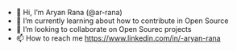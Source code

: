 - 👋 Hi, I’m Aryan Rana (@ar-rana)
- 🌱 I’m currently learning about how to contribute in Open Source
- 💞️ I’m looking to collaborate on Open Sourec projects
- 📫 How to reach me https://www.linkedin.com/in/-aryan-rana

<!---
ar-rana/ar-rana is a ✨ special ✨ repository because its `README.md` (this file) appears on your GitHub profile.
You can click the Preview link to take a look at your changes.
--->

